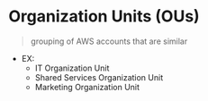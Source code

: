 # Organization Units (OUs)

> grouping of AWS accounts that are similar

- EX: 
    - IT Organization Unit
    - Shared Services Organization Unit
    - Marketing Organization Unit
    